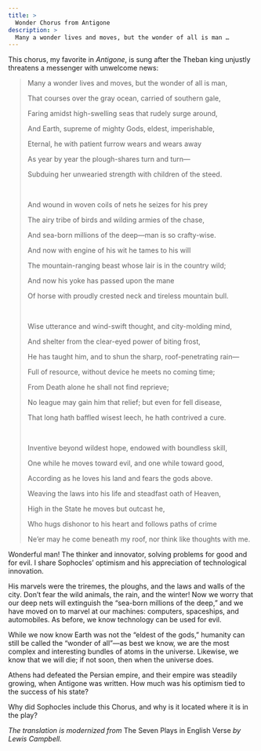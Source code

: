 ```yaml
---
title: >
  Wonder Chorus from Antigone
description: >
  Many a wonder lives and moves, but the wonder of all is man …
---
```


This chorus, my favorite in *Antigone*, is sung after the Theban king unjustly threatens a messenger with unwelcome news:

<blockquote class="poetry">
<p>Many a wonder lives and moves, but the wonder of all is man,</p>
<p>That courses over the gray ocean, carried of southern gale,</p>
<p>Faring amidst high-swelling seas that rudely surge around,</p>
<p>And Earth, supreme of mighty Gods, eldest, imperishable,</p>
<p>Eternal, he with patient furrow wears and wears away</p>
<p>As year by year the plough-shares turn and turn—</p>
<p>Subduing her unwearied strength with children of the steed.</p>
<br>
<p>And wound in woven coils of nets he seizes for his prey</p>
<p>The airy tribe of birds and wilding armies of the chase,</p>
<p>And sea-born millions of the deep—man is so crafty-wise.</p>
<p>And now with engine of his wit he tames to his will</p>
<p>The mountain-ranging beast whose lair is in the country wild;</p>
<p>And now his yoke has passed upon the mane</p>
<p>Of horse with proudly crested neck and tireless mountain bull.</p>
<br>
<p>Wise utterance and wind-swift thought, and city-molding mind,</p>
<p>And shelter from the clear-eyed power of biting frost,</p>
<p>He has taught him, and to shun the sharp, roof-penetrating rain—</p>
<p>Full of resource, without device he meets no coming time;</p>
<p>From Death alone he shall not find reprieve;</p>
<p>No league may gain him that relief; but even for fell disease,</p>
<p>That long hath baffled wisest leech, he hath contrived a cure.</p>
<br>
<p>Inventive beyond wildest hope, endowed with boundless skill,</p>
<p>One while he moves toward evil, and one while toward good,</p>
<p>According as he loves his land and fears the gods above.</p>
<p>Weaving the laws into his life and steadfast oath of Heaven,</p>
<p>High in the State he moves but outcast he,</p>
<p>Who hugs dishonor to his heart and follows paths of crime</p>
<p>Ne’er may he come beneath my roof, nor think like thoughts with me.</p>
</blockquote>

Wonderful man! The thinker and innovator, solving problems for good and for evil. I share Sophocles’ optimism and his appreciation of technological innovation.

His marvels were the triremes, the ploughs, and the laws and walls of the city. Don’t fear the wild animals, the rain, and the winter! Now we worry that our deep nets will extinguish the “sea-born millions of the deep,” and we have moved on to  marvel at our machines: computers, spaceships, and automobiles. As before, we know technology can be used for evil.

While we now know Earth was not the “eldest of the gods,” humanity can still be called the “wonder of all”—as best we know, we are the most complex and interesting bundles of atoms in the universe. Likewise, we know that we will die; if not soon, then when the universe does.

Athens had defeated the Persian empire, and their empire was steadily growing, when Antigone was written. How much was his optimism tied to the success of his state?

Why did Sophocles include this Chorus, and why is it located where it is in the play?

*The translation is modernized from* The Seven Plays in English Verse *by Lewis Campbell.*
